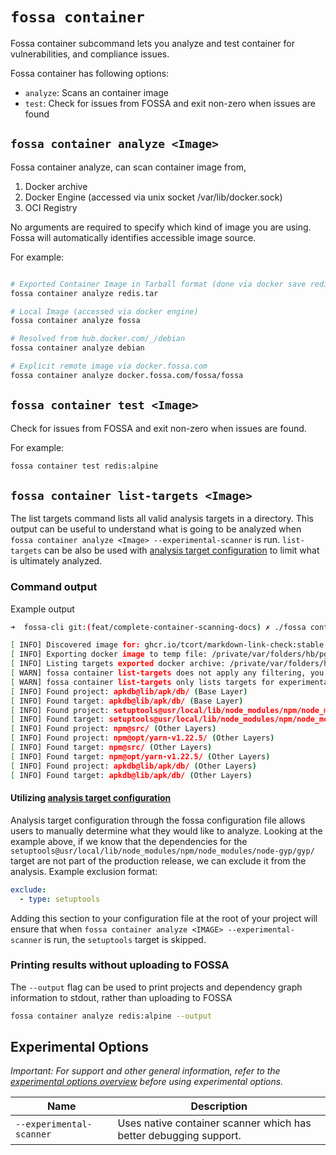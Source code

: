 # `fossa container`

Fossa container subcommand lets you analyze and test container for vulnerabilities, and compliance issues. 

Fossa container has following options:

- `analyze`: Scans an container image
- `test`: Check for issues from FOSSA and exit non-zero when issues are found

## `fossa container analyze <Image>`

Fossa container analyze, can scan container image from,

1) Docker archive
2) Docker Engine (accessed via unix socket /var/lib/docker.sock)
3) OCI Registry

No arguments are required to specify which kind of image you are using. Fossa will 
automatically identifies accessible image source.

For example:

```bash

# Exported Container Image in Tarball format (done via docker save redis:alpine > redis.tar)
fossa container analyze redis.tar

# Local Image (accessed via docker engine)
fossa container analyze fossa

# Resolved from hub.docker.com/_/debian
fossa container analyze debian

# Explicit remote image via docker.fossa.com
fossa container analyze docker.fossa.com/fossa/fossa
```

## `fossa container test <Image>`

Check for issues from FOSSA and exit non-zero when issues are found.

For example:

```bash
fossa container test redis:alpine
```

## `fossa container list-targets <Image>`

The list targets command lists all valid analysis targets in a directory. This output can 
be useful to understand what is going to be analyzed when `fossa container analyze <Image> --experimental-scanner` 
is run. `list-targets` can be also be used with [analysis target configuration](../files/fossa-yml.md#analysis-target-configuration) 
to limit what is ultimately analyzed.

### Command output

Example output
```bash
➜  fossa-cli git:(feat/complete-container-scanning-docs) ✗ ./fossa container list-targets ghcr.io/tcort/markdown-link-check:stable  

[ INFO] Discovered image for: ghcr.io/tcort/markdown-link-check:stable (of 137610196 bytes) via docker engine api.
[ INFO] Exporting docker image to temp file: /private/var/folders/hb/pg5d0r196kq1qdswr6_79hzh0000gn/T/fossa-docker-engine-tmp-f7af2b5d1ec5173d/image.tar! This may take a while!
[ INFO] Listing targets exported docker archive: /private/var/folders/hb/pg5d0r196kq1qdswr6_79hzh0000gn/T/fossa-docker-engine-tmp-f7af2b5d1ec5173d/image.tar
[ WARN] fossa container list-targets does not apply any filtering, you may see projects which are not present in the final analysis.
[ WARN] fossa container list-targets only lists targets for experimental-scanner (when analyzed with --experimental-scanner flag).
[ INFO] Found project: apkdb@lib/apk/db/ (Base Layer)
[ INFO] Found target: apkdb@lib/apk/db/ (Base Layer)
[ INFO] Found project: setuptools@usr/local/lib/node_modules/npm/node_modules/node-gyp/gyp/ (Other Layers)
[ INFO] Found target: setuptools@usr/local/lib/node_modules/npm/node_modules/node-gyp/gyp/ (Other Layers)
[ INFO] Found project: npm@src/ (Other Layers)
[ INFO] Found project: npm@opt/yarn-v1.22.5/ (Other Layers)
[ INFO] Found target: npm@src/ (Other Layers)
[ INFO] Found target: npm@opt/yarn-v1.22.5/ (Other Layers)
[ INFO] Found project: apkdb@lib/apk/db/ (Other Layers)
[ INFO] Found target: apkdb@lib/apk/db/ (Other Layers)
```

#### Utilizing [analysis target configuration](../files/fossa-yml.md#analysis-target-configuration)

Analysis target configuration through the fossa configuration file allows users to manually determine what they would like to analyze. Looking at the example above, if we know that the dependencies for the `setuptools@usr/local/lib/node_modules/npm/node_modules/node-gyp/gyp/` target are not part of the production release, we can exclude it from the analysis. Example exclusion format:

```yaml
exclude:
  - type: setuptools
```

Adding this section to your configuration file at the root of your project will ensure that when `fossa container analyze <IMAGE> --experimental-scanner` 
is run, the `setuptools` target is skipped.

### Printing results without uploading to FOSSA

The `--output` flag can be used to print projects and dependency graph information to stdout, rather than uploading to FOSSA

```sh
fossa container analyze redis:alpine --output
```

## Experimental Options

_Important: For support and other general information, refer to the [experimental options overview](../experimental/README.md) before using experimental options._

| Name                     | Description                                                       |
| ------------------------ | ----------------------------------------------------------------- |
| `--experimental-scanner` | Uses native container scanner which has better debugging support. |
